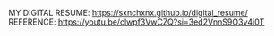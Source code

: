  MY DIGITAL RESUME: https://sxnchxnx.github.io/digital_resume/
 REFERENCE: https://youtu.be/clwpf3VwCZQ?si=3ed2VnnS9O3v4i0T
